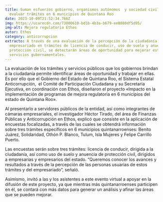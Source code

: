 ```yaml
---
title: Suman esfuerzos gobierno, organismos autónomos  y sociedad civil para
  evaluar trámites en 6 municipios de Quintana Roo
date: 2023-10-09T21:52:34.766Z
img: https://ucarecdn.com/73000610-bd1b-4b3a-b679-ee8880df5d95/
img-alt: Mejora regulatoria Ethos
autor: Ethos
category: anticorrupcion
extracto: A través de una evaluación de la percepción de la ciudadanía y
  empresariado en trámites de licencia de conducir, uso de suelo y anuencia de
  protección civil, se detectarán áreas de oportunidad para mejorar estos
  servicios gubernamentales.
---
```

La evaluación de los trámites y servicios públicos que los gobiernos brindan a la ciudadanía permite identificar áreas de oportunidad y trabajar en ellas. Es por ello que el Gobierno del Estado de Quintana Roo, el Sistema Estatal Anticorrupción,  el Comité de Participación Ciudadana y su Secretaría Ejecutiva, en coordinación con Ethos, diseñaron el proyecto «Impacto en la implementación de programas de mejora regulatoria en 6 municipios del estado de Quintana Roo».

Al presentarlo a servidores públicos de la entidad, así como integrantes de cámaras empresariales, el investigador Héctor Tirado, del área de Finanzas Públicas y Anticorrupción en Ethos, explicó que consiste en la aplicación de encuestas focalizadas, a través de las cuales se obtendrá información sobre tres trámites específicos en 6 municipios quintanarroenses: Benito Juárez, Solidaridad, Othón P. Blanco, Tulum, Isla Mujeres y Felipe Carrillo Puerto.

Las encuestas serán sobre tres trámites: licencia de conducir, dirigida a la ciudadanía, así como uso de suelo y anuencia de protección civil, dirigidos a empresarias y empresarios del estado. “Queremos conocer los avances y resultados a través de la percepción de las personas usuarias de estos trámites y del empresariado”, señaló.

Asimismo, invitó a las y los asistentes a este evento virtual a apoyar en la difusión de este proyecto, ya que mientras más quintanarroenses participen en él, se contará con más datos para generar un análisis y afinar las áreas que se pueden mejorar.